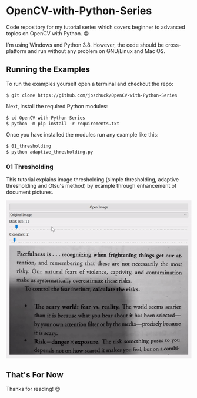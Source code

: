 # OpenCV-with-Python-Series

Code repository for my tutorial series which covers beginner to advanced topics on OpenCV with Python. 😁

I'm using Windows and Python 3.8. However, the code should be cross-platform and run without any problem on GNU/Linux and Mac OS.

## Running the Examples

To run the examples yourself open a terminal and checkout the repo:

    $ git clone https://github.com/joschuck/OpenCV-with-Python-Series

Next, install the required Python modules:

    $ cd OpenCV-with-Python-Series
    $ python -m pip install -r requirements.txt

Once you have installed the modules run any example like this:

    $ 01_thresholding
    $ python adaptive_thresholding.py

### 01 Thresholding

This tutorial explains image thresholding (simple thresholding, adaptive thresholding and Otsu's method) by example through enhancement of document pictures.

![Adaptive Thresholding Demo](docs/img/01_thresholding_adaptive.gif)

## That's For Now

Thanks for reading! 😊
